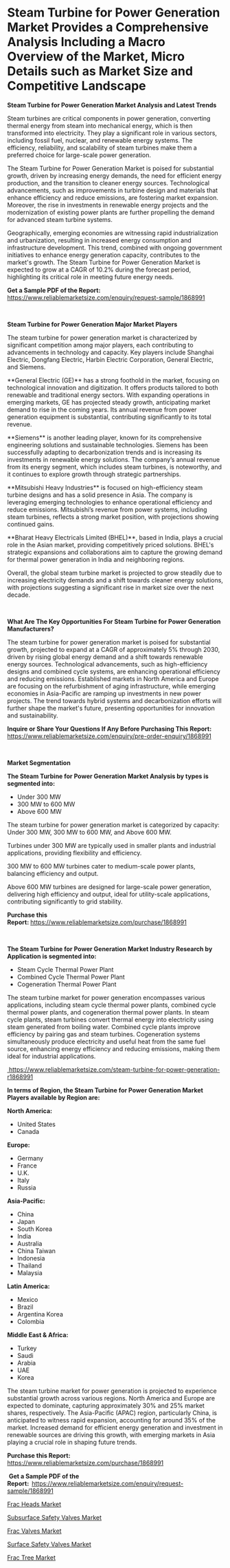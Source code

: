 <p><h1>Steam Turbine for Power Generation Market Provides a Comprehensive Analysis Including a Macro Overview of the Market, Micro Details such as Market Size and Competitive Landscape</h1></p><p><strong>Steam Turbine for Power Generation Market Analysis and Latest Trends</strong></p>
<p><p>Steam turbines are critical components in power generation, converting thermal energy from steam into mechanical energy, which is then transformed into electricity. They play a significant role in various sectors, including fossil fuel, nuclear, and renewable energy systems. The efficiency, reliability, and scalability of steam turbines make them a preferred choice for large-scale power generation.</p><p>The Steam Turbine for Power Generation Market is poised for substantial growth, driven by increasing energy demands, the need for efficient energy production, and the transition to cleaner energy sources. Technological advancements, such as improvements in turbine design and materials that enhance efficiency and reduce emissions, are fostering market expansion. Moreover, the rise in investments in renewable energy projects and the modernization of existing power plants are further propelling the demand for advanced steam turbine systems.</p><p>Geographically, emerging economies are witnessing rapid industrialization and urbanization, resulting in increased energy consumption and infrastructure development. This trend, combined with ongoing government initiatives to enhance energy generation capacity, contributes to the market's growth. The Steam Turbine for Power Generation Market is expected to grow at a CAGR of 10.2% during the forecast period, highlighting its critical role in meeting future energy needs.</p></p>
<p><strong>Get a Sample PDF of the Report:&nbsp;</strong> <a href="https://www.reliablemarketsize.com/enquiry/request-sample/1868991?utm_campaign=1895&utm_medium=2&utm_source=Github&utm_content=ia&utm_term=08042025&utm_id=steam-turbine-for-power-generation">https://www.reliablemarketsize.com/enquiry/request-sample/1868991</a></p>
<p>&nbsp;</p>
<p><strong>Steam Turbine for Power Generation Major Market Players</strong></p>
<p><p>The steam turbine for power generation market is characterized by significant competition among major players, each contributing to advancements in technology and capacity. Key players include Shanghai Electric, Dongfang Electric, Harbin Electric Corporation, General Electric, and Siemens. </p><p>**General Electric (GE)** has a strong foothold in the market, focusing on technological innovation and digitization. It offers products tailored to both renewable and traditional energy sectors. With expanding operations in emerging markets, GE has projected steady growth, anticipating market demand to rise in the coming years. Its annual revenue from power generation equipment is substantial, contributing significantly to its total revenue.</p><p>**Siemens** is another leading player, known for its comprehensive engineering solutions and sustainable technologies. Siemens has been successfully adapting to decarbonization trends and is increasing its investments in renewable energy solutions. The company’s annual revenue from its energy segment, which includes steam turbines, is noteworthy, and it continues to explore growth through strategic partnerships.</p><p>**Mitsubishi Heavy Industries** is focused on high-efficiency steam turbine designs and has a solid presence in Asia. The company is leveraging emerging technologies to enhance operational efficiency and reduce emissions. Mitsubishi’s revenue from power systems, including steam turbines, reflects a strong market position, with projections showing continued gains.</p><p>**Bharat Heavy Electricals Limited (BHEL)**, based in India, plays a crucial role in the Asian market, providing competitively priced solutions. BHEL's strategic expansions and collaborations aim to capture the growing demand for thermal power generation in India and neighboring regions.</p><p>Overall, the global steam turbine market is projected to grow steadily due to increasing electricity demands and a shift towards cleaner energy solutions, with projections suggesting a significant rise in market size over the next decade.</p></p>
<p>&nbsp;</p>
<p><strong>What Are The Key Opportunities For Steam Turbine for Power Generation Manufacturers?</strong></p>
<p><p>The steam turbine for power generation market is poised for substantial growth, projected to expand at a CAGR of approximately 5% through 2030, driven by rising global energy demand and a shift towards renewable energy sources. Technological advancements, such as high-efficiency designs and combined cycle systems, are enhancing operational efficiency and reducing emissions. Established markets in North America and Europe are focusing on the refurbishment of aging infrastructure, while emerging economies in Asia-Pacific are ramping up investments in new power projects. The trend towards hybrid systems and decarbonization efforts will further shape the market's future, presenting opportunities for innovation and sustainability.</p></p>
<p><strong>Inquire or Share Your Questions If Any Before Purchasing This Report:</strong> <a href="https://www.reliablemarketsize.com/enquiry/pre-order-enquiry/1868991?utm_campaign=1895&utm_medium=2&utm_source=Github&utm_content=ia&utm_term=08042025&utm_id=steam-turbine-for-power-generation">https://www.reliablemarketsize.com/enquiry/pre-order-enquiry/1868991</a></p>
<p>&nbsp;</p>
<p><strong>Market Segmentation</strong></p>
<p><strong>The Steam Turbine for Power Generation Market Analysis by types is segmented into:</strong></p>
<p><ul><li>Under 300 MW</li><li>300 MW to 600 MW</li><li>Above 600 MW</li></ul></p>
<p><p>The steam turbine for power generation market is categorized by capacity: Under 300 MW, 300 MW to 600 MW, and Above 600 MW. </p><p>Turbines under 300 MW are typically used in smaller plants and industrial applications, providing flexibility and efficiency. </p><p>300 MW to 600 MW turbines cater to medium-scale power plants, balancing efficiency and output.</p><p>Above 600 MW turbines are designed for large-scale power generation, delivering high efficiency and output, ideal for utility-scale applications, contributing significantly to grid stability.</p></p>
<p><strong>Purchase this Report:&nbsp;</strong><a href="https://www.reliablemarketsize.com/purchase/1868991?utm_campaign=1895&utm_medium=2&utm_source=Github&utm_content=ia&utm_term=08042025&utm_id=steam-turbine-for-power-generation">https://www.reliablemarketsize.com/purchase/1868991</a></p>
<p>&nbsp;</p>
<p><strong>The Steam Turbine for Power Generation Market Industry Research by Application is segmented into:</strong></p>
<p><ul><li>Steam Cycle Thermal Power Plant</li><li>Combined Cycle Thermal Power Plant</li><li>Cogeneration Thermal Power Plant</li></ul></p>
<p><p>The steam turbine market for power generation encompasses various applications, including steam cycle thermal power plants, combined cycle thermal power plants, and cogeneration thermal power plants. In steam cycle plants, steam turbines convert thermal energy into electricity using steam generated from boiling water. Combined cycle plants improve efficiency by pairing gas and steam turbines. Cogeneration systems simultaneously produce electricity and useful heat from the same fuel source, enhancing energy efficiency and reducing emissions, making them ideal for industrial applications.</p></p>
<p><a href="https://www.reliablemarketsize.com/steam-turbine-for-power-generation-r1868991?utm_campaign=1895&utm_medium=2&utm_source=Github&utm_content=ia&utm_term=08042025&utm_id=steam-turbine-for-power-generation">&nbsp;https://www.reliablemarketsize.com/steam-turbine-for-power-generation-r1868991</a></p>
<p><strong>In terms of Region, the Steam Turbine for Power Generation Market Players available by Region are:</strong></p>
<p>
    <p> <strong> North America: </strong>
        <ul>
            <li>United States</li>
            <li>Canada</li>
        </ul>
        </p> 
    <p> <strong> Europe: </strong>
        <ul>
            <li>Germany</li>
            <li>France</li>
            <li>U.K.</li>
            <li>Italy</li>
            <li>Russia</li>
        </ul>
        </p> 
    <p> <strong> Asia-Pacific: </strong>
        <ul>
            <li>China</li>
            <li>Japan</li>
            <li>South Korea</li>
            <li>India</li>
            <li>Australia</li>
            <li>China Taiwan</li>
            <li>Indonesia</li>
            <li>Thailand</li>
            <li>Malaysia</li>
        </ul>
        </p> 
    <p> <strong> Latin America: </strong>
        <ul>
            <li>Mexico</li>
            <li>Brazil</li>
            <li>Argentina Korea</li>
            <li>Colombia</li>
        </ul>
        </p> 
    <p> <strong> Middle East & Africa: </strong>
        <ul>
            <li>Turkey</li>
            <li>Saudi</li>
            <li>Arabia</li>
            <li>UAE</li>
            <li>Korea</li>
        </ul>
    </p>
    </p>
<p><p>The steam turbine market for power generation is projected to experience substantial growth across various regions. North America and Europe are expected to dominate, capturing approximately 30% and 25% market shares, respectively. The Asia-Pacific (APAC) region, particularly China, is anticipated to witness rapid expansion, accounting for around 35% of the market. Increased demand for efficient energy generation and investment in renewable sources are driving this growth, with emerging markets in Asia playing a crucial role in shaping future trends.</p></p>
<p><strong>Purchase this Report: </strong><a href="https://www.reliablemarketsize.com/purchase/1868991?utm_campaign=1895&utm_medium=2&utm_source=Github&utm_content=ia&utm_term=08042025&utm_id=steam-turbine-for-power-generation">https://www.reliablemarketsize.com/purchase/1868991</a></p>
<p>&nbsp;<strong>Get a Sample PDF of the Report:&nbsp;&nbsp;</strong><a href="https://www.reliablemarketsize.com/enquiry/request-sample/1868991?utm_campaign=1895&utm_medium=2&utm_source=Github&utm_content=ia&utm_term=08042025&utm_id=steam-turbine-for-power-generation">https://www.reliablemarketsize.com/enquiry/request-sample/1868991</a></p>
<p><strong></strong></p>
<p><p><a href="https://github.com/ildyduedu/Market-Research-Report-List-1/blob/main/frac-heads-market.md?utm_campaign=1895&utm_medium=2&utm_source=Github&utm_content=ia&utm_term=08042025&utm_id=steam-turbine-for-power-generation">Frac Heads Market</a></p><p><a href="https://github.com/floengsubb/Market-Research-Report-List-1/blob/main/subsurface-safety-valves-market.md?utm_campaign=1895&utm_medium=2&utm_source=Github&utm_content=ia&utm_term=08042025&utm_id=steam-turbine-for-power-generation">Subsurface Safety Valves Market</a></p><p><a href="https://github.com/salkidtodo/Market-Research-Report-List-1/blob/main/frac-valves-market.md?utm_campaign=1895&utm_medium=2&utm_source=Github&utm_content=ia&utm_term=08042025&utm_id=steam-turbine-for-power-generation">Frac Valves Market</a></p><p><a href="https://github.com/buluckcapps2/Market-Research-Report-List-1/blob/main/surface-safety-valves-market.md?utm_campaign=1895&utm_medium=2&utm_source=Github&utm_content=ia&utm_term=08042025&utm_id=steam-turbine-for-power-generation">Surface Safety Valves Market</a></p><p><a href="https://github.com/eleussabra/Market-Research-Report-List-1/blob/main/frac-tree-market.md?utm_campaign=1895&utm_medium=2&utm_source=Github&utm_content=ia&utm_term=08042025&utm_id=steam-turbine-for-power-generation">Frac Tree Market</a></p></p>